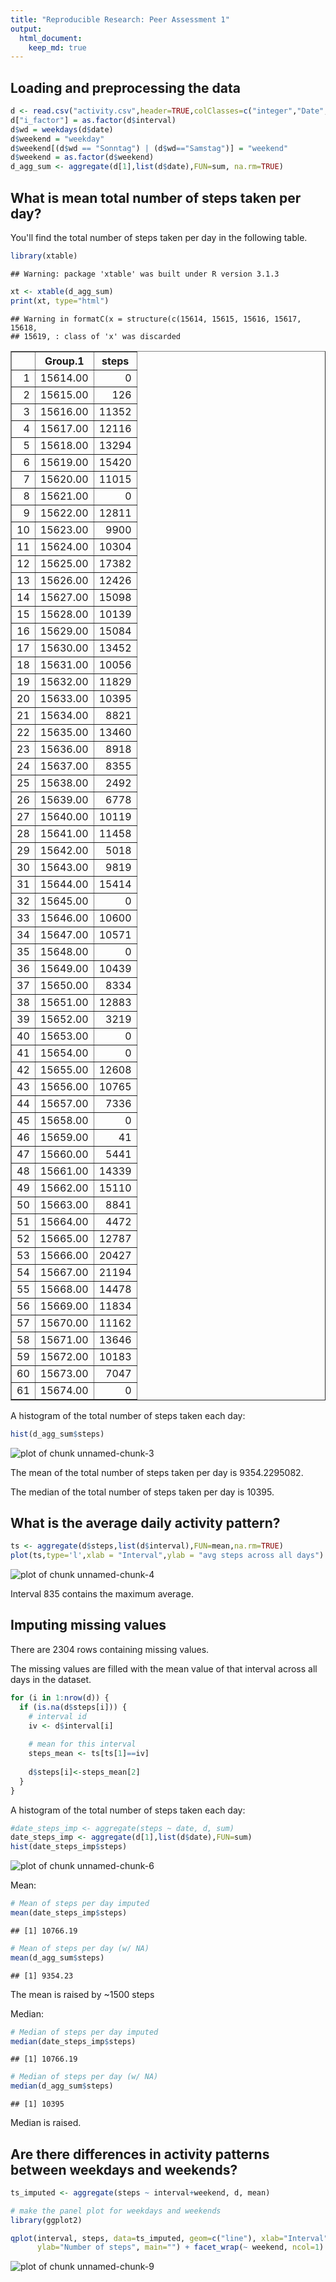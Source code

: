 ```yaml
---
title: "Reproducible Research: Peer Assessment 1"
output: 
  html_document:
    keep_md: true
---
```



## Loading and preprocessing the data

```r
d <- read.csv("activity.csv",header=TRUE,colClasses=c("integer","Date","integer"))
d["i_factor"] = as.factor(d$interval)
d$wd = weekdays(d$date)
d$weekend = "weekday"
d$weekend[(d$wd == "Sonntag") | (d$wd=="Samstag")] = "weekend"
d$weekend = as.factor(d$weekend)
d_agg_sum <- aggregate(d[1],list(d$date),FUN=sum, na.rm=TRUE)
```

## What is mean total number of steps taken per day?
You'll find the total number of steps taken per day in the following table.


```r
library(xtable)
```

```
## Warning: package 'xtable' was built under R version 3.1.3
```

```r
xt <- xtable(d_agg_sum)
print(xt, type="html")
```

```
## Warning in formatC(x = structure(c(15614, 15615, 15616, 15617, 15618,
## 15619, : class of 'x' was discarded
```

<!-- html table generated in R 3.1.2 by xtable 1.7-4 package -->
<!-- Sun May 17 22:03:32 2015 -->
<table border=1>
<tr> <th>  </th> <th> Group.1 </th> <th> steps </th>  </tr>
  <tr> <td align="right"> 1 </td> <td align="right"> 15614.00 </td> <td align="right">   0 </td> </tr>
  <tr> <td align="right"> 2 </td> <td align="right"> 15615.00 </td> <td align="right"> 126 </td> </tr>
  <tr> <td align="right"> 3 </td> <td align="right"> 15616.00 </td> <td align="right"> 11352 </td> </tr>
  <tr> <td align="right"> 4 </td> <td align="right"> 15617.00 </td> <td align="right"> 12116 </td> </tr>
  <tr> <td align="right"> 5 </td> <td align="right"> 15618.00 </td> <td align="right"> 13294 </td> </tr>
  <tr> <td align="right"> 6 </td> <td align="right"> 15619.00 </td> <td align="right"> 15420 </td> </tr>
  <tr> <td align="right"> 7 </td> <td align="right"> 15620.00 </td> <td align="right"> 11015 </td> </tr>
  <tr> <td align="right"> 8 </td> <td align="right"> 15621.00 </td> <td align="right">   0 </td> </tr>
  <tr> <td align="right"> 9 </td> <td align="right"> 15622.00 </td> <td align="right"> 12811 </td> </tr>
  <tr> <td align="right"> 10 </td> <td align="right"> 15623.00 </td> <td align="right"> 9900 </td> </tr>
  <tr> <td align="right"> 11 </td> <td align="right"> 15624.00 </td> <td align="right"> 10304 </td> </tr>
  <tr> <td align="right"> 12 </td> <td align="right"> 15625.00 </td> <td align="right"> 17382 </td> </tr>
  <tr> <td align="right"> 13 </td> <td align="right"> 15626.00 </td> <td align="right"> 12426 </td> </tr>
  <tr> <td align="right"> 14 </td> <td align="right"> 15627.00 </td> <td align="right"> 15098 </td> </tr>
  <tr> <td align="right"> 15 </td> <td align="right"> 15628.00 </td> <td align="right"> 10139 </td> </tr>
  <tr> <td align="right"> 16 </td> <td align="right"> 15629.00 </td> <td align="right"> 15084 </td> </tr>
  <tr> <td align="right"> 17 </td> <td align="right"> 15630.00 </td> <td align="right"> 13452 </td> </tr>
  <tr> <td align="right"> 18 </td> <td align="right"> 15631.00 </td> <td align="right"> 10056 </td> </tr>
  <tr> <td align="right"> 19 </td> <td align="right"> 15632.00 </td> <td align="right"> 11829 </td> </tr>
  <tr> <td align="right"> 20 </td> <td align="right"> 15633.00 </td> <td align="right"> 10395 </td> </tr>
  <tr> <td align="right"> 21 </td> <td align="right"> 15634.00 </td> <td align="right"> 8821 </td> </tr>
  <tr> <td align="right"> 22 </td> <td align="right"> 15635.00 </td> <td align="right"> 13460 </td> </tr>
  <tr> <td align="right"> 23 </td> <td align="right"> 15636.00 </td> <td align="right"> 8918 </td> </tr>
  <tr> <td align="right"> 24 </td> <td align="right"> 15637.00 </td> <td align="right"> 8355 </td> </tr>
  <tr> <td align="right"> 25 </td> <td align="right"> 15638.00 </td> <td align="right"> 2492 </td> </tr>
  <tr> <td align="right"> 26 </td> <td align="right"> 15639.00 </td> <td align="right"> 6778 </td> </tr>
  <tr> <td align="right"> 27 </td> <td align="right"> 15640.00 </td> <td align="right"> 10119 </td> </tr>
  <tr> <td align="right"> 28 </td> <td align="right"> 15641.00 </td> <td align="right"> 11458 </td> </tr>
  <tr> <td align="right"> 29 </td> <td align="right"> 15642.00 </td> <td align="right"> 5018 </td> </tr>
  <tr> <td align="right"> 30 </td> <td align="right"> 15643.00 </td> <td align="right"> 9819 </td> </tr>
  <tr> <td align="right"> 31 </td> <td align="right"> 15644.00 </td> <td align="right"> 15414 </td> </tr>
  <tr> <td align="right"> 32 </td> <td align="right"> 15645.00 </td> <td align="right">   0 </td> </tr>
  <tr> <td align="right"> 33 </td> <td align="right"> 15646.00 </td> <td align="right"> 10600 </td> </tr>
  <tr> <td align="right"> 34 </td> <td align="right"> 15647.00 </td> <td align="right"> 10571 </td> </tr>
  <tr> <td align="right"> 35 </td> <td align="right"> 15648.00 </td> <td align="right">   0 </td> </tr>
  <tr> <td align="right"> 36 </td> <td align="right"> 15649.00 </td> <td align="right"> 10439 </td> </tr>
  <tr> <td align="right"> 37 </td> <td align="right"> 15650.00 </td> <td align="right"> 8334 </td> </tr>
  <tr> <td align="right"> 38 </td> <td align="right"> 15651.00 </td> <td align="right"> 12883 </td> </tr>
  <tr> <td align="right"> 39 </td> <td align="right"> 15652.00 </td> <td align="right"> 3219 </td> </tr>
  <tr> <td align="right"> 40 </td> <td align="right"> 15653.00 </td> <td align="right">   0 </td> </tr>
  <tr> <td align="right"> 41 </td> <td align="right"> 15654.00 </td> <td align="right">   0 </td> </tr>
  <tr> <td align="right"> 42 </td> <td align="right"> 15655.00 </td> <td align="right"> 12608 </td> </tr>
  <tr> <td align="right"> 43 </td> <td align="right"> 15656.00 </td> <td align="right"> 10765 </td> </tr>
  <tr> <td align="right"> 44 </td> <td align="right"> 15657.00 </td> <td align="right"> 7336 </td> </tr>
  <tr> <td align="right"> 45 </td> <td align="right"> 15658.00 </td> <td align="right">   0 </td> </tr>
  <tr> <td align="right"> 46 </td> <td align="right"> 15659.00 </td> <td align="right">  41 </td> </tr>
  <tr> <td align="right"> 47 </td> <td align="right"> 15660.00 </td> <td align="right"> 5441 </td> </tr>
  <tr> <td align="right"> 48 </td> <td align="right"> 15661.00 </td> <td align="right"> 14339 </td> </tr>
  <tr> <td align="right"> 49 </td> <td align="right"> 15662.00 </td> <td align="right"> 15110 </td> </tr>
  <tr> <td align="right"> 50 </td> <td align="right"> 15663.00 </td> <td align="right"> 8841 </td> </tr>
  <tr> <td align="right"> 51 </td> <td align="right"> 15664.00 </td> <td align="right"> 4472 </td> </tr>
  <tr> <td align="right"> 52 </td> <td align="right"> 15665.00 </td> <td align="right"> 12787 </td> </tr>
  <tr> <td align="right"> 53 </td> <td align="right"> 15666.00 </td> <td align="right"> 20427 </td> </tr>
  <tr> <td align="right"> 54 </td> <td align="right"> 15667.00 </td> <td align="right"> 21194 </td> </tr>
  <tr> <td align="right"> 55 </td> <td align="right"> 15668.00 </td> <td align="right"> 14478 </td> </tr>
  <tr> <td align="right"> 56 </td> <td align="right"> 15669.00 </td> <td align="right"> 11834 </td> </tr>
  <tr> <td align="right"> 57 </td> <td align="right"> 15670.00 </td> <td align="right"> 11162 </td> </tr>
  <tr> <td align="right"> 58 </td> <td align="right"> 15671.00 </td> <td align="right"> 13646 </td> </tr>
  <tr> <td align="right"> 59 </td> <td align="right"> 15672.00 </td> <td align="right"> 10183 </td> </tr>
  <tr> <td align="right"> 60 </td> <td align="right"> 15673.00 </td> <td align="right"> 7047 </td> </tr>
  <tr> <td align="right"> 61 </td> <td align="right"> 15674.00 </td> <td align="right">   0 </td> </tr>
   </table>

A histogram of the total number of steps taken each day:

```r
hist(d_agg_sum$steps)
```

![plot of chunk unnamed-chunk-3](figure/unnamed-chunk-3-1.png) 

The mean of the total number of steps taken per day is 9354.2295082.

The median of the total number of steps taken per day is 10395.

## What is the average daily activity pattern?


```r
ts <- aggregate(d$steps,list(d$interval),FUN=mean,na.rm=TRUE)
plot(ts,type='l',xlab = "Interval",ylab = "avg steps across all days")
```

![plot of chunk unnamed-chunk-4](figure/unnamed-chunk-4-1.png) 

Interval 835 contains the maximum average.



## Imputing missing values

There are 2304 rows containing missing values.

The missing values are filled with the mean value of that interval across all days in the dataset.


```r
for (i in 1:nrow(d)) {
  if (is.na(d$steps[i])) {
    # interval id
    iv <- d$interval[i]
    
    # mean for this interval
    steps_mean <- ts[ts[1]==iv]
    
    d$steps[i]<-steps_mean[2]
  }
}
```

A histogram of the total number of steps taken each day:


```r
#date_steps_imp <- aggregate(steps ~ date, d, sum)
date_steps_imp <- aggregate(d[1],list(d$date),FUN=sum)
hist(date_steps_imp$steps)
```

![plot of chunk unnamed-chunk-6](figure/unnamed-chunk-6-1.png) 

Mean:

```r
# Mean of steps per day imputed
mean(date_steps_imp$steps)
```

```
## [1] 10766.19
```

```r
# Mean of steps per day (w/ NA)
mean(d_agg_sum$steps)
```

```
## [1] 9354.23
```
The mean is raised by ~1500 steps

Median:

```r
# Median of steps per day imputed
median(date_steps_imp$steps)
```

```
## [1] 10766.19
```

```r
# Median of steps per day (w/ NA)
median(d_agg_sum$steps)
```

```
## [1] 10395
```
Median is raised.


## Are there differences in activity patterns between weekdays and weekends?


```r
ts_imputed <- aggregate(steps ~ interval+weekend, d, mean)

# make the panel plot for weekdays and weekends
library(ggplot2)

qplot(interval, steps, data=ts_imputed, geom=c("line"), xlab="Interval", 
      ylab="Number of steps", main="") + facet_wrap(~ weekend, ncol=1)
```

![plot of chunk unnamed-chunk-9](figure/unnamed-chunk-9-1.png) 
